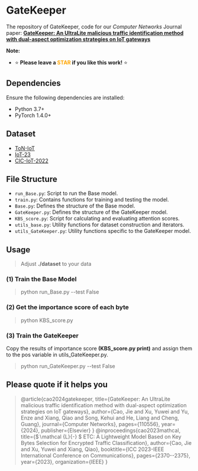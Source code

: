 # GateKeeper
The repository of GateKeeper, code for our *Computer Networks* Journal paper: [**GateKeeper: An UltraLite malicious traffic identification method with dual-aspect optimization strategies on IoT gateways**](https://www.sciencedirect.com/science/article/abs/pii/S1389128624003888)

**Note:**
- ⭐ **Please leave a <font color='orange'>STAR</font> if you like this work!** ⭐

## Dependencies
Ensure the following dependencies are installed:
- Python 3.7+
- PyTorch 1.4.0+

## Dataset
- [ToN-IoT](https://research.unsw.edu.au/projects/toniot-datasets)
- [IoT-23](https://www.stratosphereips.org/datasets-iot23)
- [CIC-IoT-2022](https://www.unb.ca/cic/datasets/iotdataset-2022.html)
  

## File Structure

- `run_Base.py`: Script to run the Base model.
- `train.py`: Contains functions for training and testing the model.
- `Base.py`: Defines the structure of the Base model.
- `GateKeeper.py`: Defines the structure of the GateKeeper model.
- `KBS_score.py`: Script for calculating and evaluating attention scores.
- `utils_base.py`: Utility functions for dataset construction and iterators.
- `utils_GateKeeper.py`: Utility functions specific to the GateKeeper model.

  
## Usage 
> Adjust **./dataset** to your data
### (1) Train the Base Model
> python run_Base.py --test False
### (2) Get the importance score of each byte 
> python KBS_score.py
### (3) Train the GateKeeper
Copy the results of importance score **(KBS_score.py print)** and assign them to the pos variable in utils_GateKeeper.py.
> python run_GateKeeper.py --test False


## Please quote if it helps you
> @article{cao2024gatekeeper,
  title={GateKeeper: An UltraLite malicious traffic identification method with dual-aspect optimization strategies on IoT gateways},
  author={Cao, Jie and Xu, Yuwei and Yu, Enze and Xiang, Qiao and Song, Kehui and He, Liang and Cheng, Guang},
  journal={Computer Networks},
  pages={110556},
  year={2024},
  publisher={Elsevier}
}
> @inproceedings{cao2023mathcal,
  title={$$\backslash$mathcal $\{$L$\}$$\{$-$\}$ $ ETC: A Lightweight Model Based on Key Bytes Selection for Encrypted Traffic Classification},
  author={Cao, Jie and Xu, Yuwei and Xiang, Qiao},
  booktitle={ICC 2023-IEEE International Conference on Communications},
  pages={2370--2375},
  year={2023},
  organization={IEEE}
}



